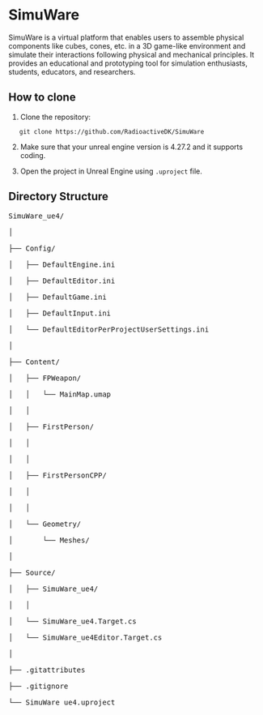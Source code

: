 # SimuWare

SimuWare is a virtual platform that enables users to assemble physical components like cubes, cones, etc. in a 3D game-like environment and simulate their interactions following physical and mechanical principles. It provides an educational and prototyping tool for simulation enthusiasts, students, educators, and researchers.



## How to clone
 1. Clone the repository: 
```
   git clone https://github.com/RadioactiveDK/SimuWare

```
2. Make sure that your unreal engine version is 4.27.2 and it supports coding.

3. Open the project in Unreal Engine using `.uproject` file.

## Directory Structure

<pre>
SimuWare_ue4/<br>
│<br>
├── Config/<br>
│   ├── DefaultEngine.ini<br>
│   ├── DefaultEditor.ini<br>
│   ├── DefaultGame.ini<br>
│   ├── DefaultInput.ini<br>
│   └── DefaultEditorPerProjectUserSettings.ini<br>
│<br>
├── Content/<br>
│   ├── FPWeapon/<br>
│   │   └── MainMap.umap<br>
│   │<br>
│   ├── FirstPerson/<br>
│   │<br>
│   │<br>
│   ├── FirstPersonCPP/<br>
│   │<br>
│   │<br>
│   └── Geometry/<br>
│       └── Meshes/<br>
│<br>
├── Source/<br>
│   ├── SimuWare_ue4/<br>
│   │<br>
│   └── SimuWare_ue4.Target.cs<br>
│   └── SimuWare_ue4Editor.Target.cs<br>
│<br>
├── .gitattributes<br>
├── .gitignore<br>
└── SimuWare_ue4.uproject
</pre>



